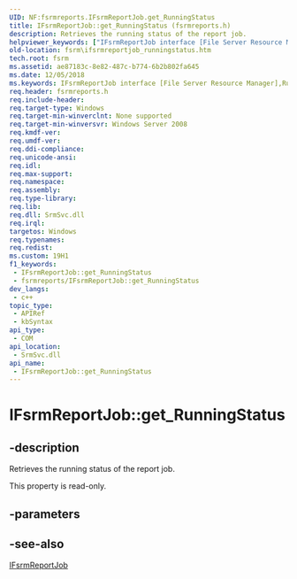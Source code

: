 ```yaml
---
UID: NF:fsrmreports.IFsrmReportJob.get_RunningStatus
title: IFsrmReportJob::get_RunningStatus (fsrmreports.h)
description: Retrieves the running status of the report job.
helpviewer_keywords: ["IFsrmReportJob interface [File Server Resource Manager]","RunningStatus property","IFsrmReportJob.RunningStatus","IFsrmReportJob.get_RunningStatus","IFsrmReportJob::RunningStatus","IFsrmReportJob::get_RunningStatus","RunningStatus property [File Server Resource Manager]","RunningStatus property [File Server Resource Manager]","IFsrmReportJob interface","fs.ifsrmreportjob_runningstatus","fsrm.ifsrmreportjob_runningstatus","fsrmreports/IFsrmReportJob::RunningStatus","fsrmreports/IFsrmReportJob::get_RunningStatus","get_RunningStatus"]
old-location: fsrm\ifsrmreportjob_runningstatus.htm
tech.root: fsrm
ms.assetid: ae87183c-8e82-487c-b774-6b2b802fa645
ms.date: 12/05/2018
ms.keywords: IFsrmReportJob interface [File Server Resource Manager],RunningStatus property, IFsrmReportJob.RunningStatus, IFsrmReportJob.get_RunningStatus, IFsrmReportJob::RunningStatus, IFsrmReportJob::get_RunningStatus, RunningStatus property [File Server Resource Manager], RunningStatus property [File Server Resource Manager],IFsrmReportJob interface, fs.ifsrmreportjob_runningstatus, fsrm.ifsrmreportjob_runningstatus, fsrmreports/IFsrmReportJob::RunningStatus, fsrmreports/IFsrmReportJob::get_RunningStatus, get_RunningStatus
req.header: fsrmreports.h
req.include-header: 
req.target-type: Windows
req.target-min-winverclnt: None supported
req.target-min-winversvr: Windows Server 2008
req.kmdf-ver: 
req.umdf-ver: 
req.ddi-compliance: 
req.unicode-ansi: 
req.idl: 
req.max-support: 
req.namespace: 
req.assembly: 
req.type-library: 
req.lib: 
req.dll: SrmSvc.dll
req.irql: 
targetos: Windows
req.typenames: 
req.redist: 
ms.custom: 19H1
f1_keywords:
 - IFsrmReportJob::get_RunningStatus
 - fsrmreports/IFsrmReportJob::get_RunningStatus
dev_langs:
 - c++
topic_type:
 - APIRef
 - kbSyntax
api_type:
 - COM
api_location:
 - SrmSvc.dll
api_name:
 - IFsrmReportJob::get_RunningStatus
---
```


# IFsrmReportJob::get_RunningStatus


## -description

Retrieves the running status of the report job.

This property is read-only.

## -parameters

## -see-also

<a href="/previous-versions/windows/desktop/api/fsrmreports/nn-fsrmreports-ifsrmreportjob">IFsrmReportJob</a>

